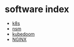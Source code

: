 # software index

 - [k8s](k8s/readme.md)
 - [nsm](nsm/readme.md)
 - [kubedoom](kubedoom/readme.md)
 - [NGINX](nginx/readme.md)